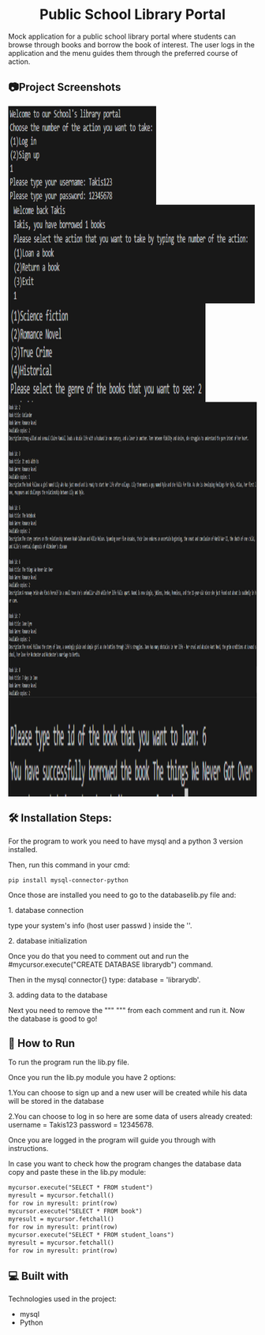 <h1 align="center" id="title">Public School Library Portal</h1>

<p id="description">Mock application for a public school library portal where students can browse through books and borrow the book of interest. The user logs in the application and the menu guides them through the preferred course of action.</p>

<h2>📷Project Screenshots</h2>
<img align="left" src="https://github.com/ChristosPekos/LibraryPortal/blob/cef07cf9ef5f2c2948b558c92cecbdbe659abafb/images/screenshot1.png" alt="screenshot1" width="300" height="200">
<img align="center" src="https://github.com/ChristosPekos/LibraryPortal/blob/cef07cf9ef5f2c2948b558c92cecbdbe659abafb/images/screenshot2.png" alt="screenshot2" width="500" height="200">
<img align="center" src="https://github.com/ChristosPekos/LibraryPortal/blob/cef07cf9ef5f2c2948b558c92cecbdbe659abafb/images/screenshot3.png" alt="screenshot3" width="400" height="200">
<img align="center" src="https://github.com/ChristosPekos/LibraryPortal/blob/cef07cf9ef5f2c2948b558c92cecbdbe659abafb/images/screenshot4.png" alt="screenshot4" width="900" height="600">
<img align="center" src="https://github.com/ChristosPekos/LibraryPortal/blob/cef07cf9ef5f2c2948b558c92cecbdbe659abafb/images/screenshot5.png" alt="screenshot5" width="600" height="200">


<h2>🛠️ Installation Steps:</h2>


For the program to work you need to have mysql and a python 3 version installed.

Then, run this command in your cmd:
```
pip install mysql-connector-python
```

Once those are installed you need to go to the databaselib.py file and:


<p>1. database connection</p>


type your system's info (host user passwd ) inside the ''.


<p>2. database initialization</p>


Once you do that you need to comment out and run the #mycursor.execute("CREATE DATABASE librarydb") command.



Then in the mysql connector{} type: database = 'librarydb'.


<p>3. adding data to the database</p>


Next you need to remove the """ """ from each comment and run it. Now the database is good to go!




<h2>🚀 How to Run</h2>


 <p>To run the program run the lib.py file.</p> 
 <p>Once you run the lib.py module you have 2 options: </p> 
 <p>1.You can choose to sign up and a new user will be created while his data will be stored in the database </p> 
 <p>2.You can choose to log in so here are some data of users already created: username = Takis123 password = 12345678.</p>  
 <p>Once you are logged in the program will guide you through with instructions. </p> 
 <p>In case you want to check how the program changes the database data copy and paste these in the lib.py module: </p> 

 ```
 mycursor.execute("SELECT * FROM student") 
 myresult = mycursor.fetchall() 
 for row in myresult: print(row) 
 mycursor.execute("SELECT * FROM book") 
 myresult = mycursor.fetchall() 
 for row in myresult: print(row) 
 mycursor.execute("SELECT * FROM student_loans") 
 myresult = mycursor.fetchall() 
 for row in myresult: print(row)
 ```




  
  
<h2>💻 Built with</h2>

Technologies used in the project:

*   mysql
*   Python
